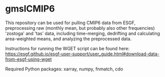 # gmslCMIP6
This repository can be used for pulling CMIP6 data from ESGF, preprocessing raw (monthly mean, but probably also other frequencies) 'zostoga' and 'tas' data, including time-merging, dedrifting and calculating area-weighted means, and analyzing the preprocessed data.

Instructions for running the WGET script can be found here: https://esgf.github.io/esgf-user-support/user_guide.html#download-data-from-esgf-using-wget

Required Python packages: xarray, numpy, fnmatch, cdo
